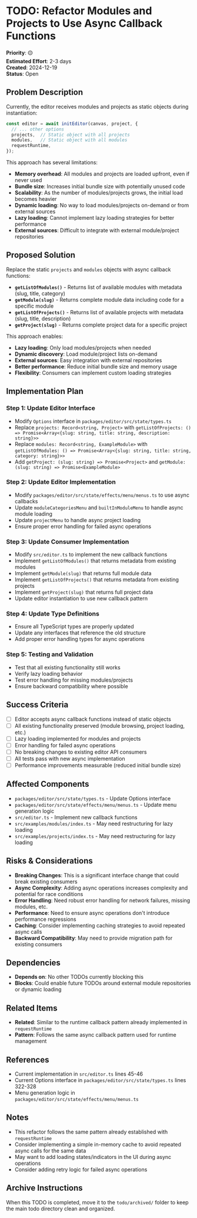 # TODO: Refactor Modules and Projects to Use Async Callback Functions

**Priority**: 🟡  
**Estimated Effort**: 2-3 days  
**Created**: 2024-12-19  
**Status**: Open  

## Problem Description

Currently, the editor receives modules and projects as static objects during instantiation:

```typescript
const editor = await initEditor(canvas, project, {
  // ... other options
  projects,  // Static object with all projects
  modules,   // Static object with all modules
  requestRuntime,
});
```

This approach has several limitations:
- **Memory overhead**: All modules and projects are loaded upfront, even if never used
- **Bundle size**: Increases initial bundle size with potentially unused code
- **Scalability**: As the number of modules/projects grows, the initial load becomes heavier
- **Dynamic loading**: No way to load modules/projects on-demand or from external sources
- **Lazy loading**: Cannot implement lazy loading strategies for better performance
- **External sources**: Difficult to integrate with external module/project repositories

## Proposed Solution

Replace the static `projects` and `modules` objects with async callback functions:

- **`getListOfModules()`** - Returns list of available modules with metadata (slug, title, category)
- **`getModule(slug)`** - Returns complete module data including code for a specific module
- **`getListOfProjects()`** - Returns list of available projects with metadata (slug, title, description)
- **`getProject(slug)`** - Returns complete project data for a specific project

This approach enables:
- **Lazy loading**: Only load modules/projects when needed
- **Dynamic discovery**: Load module/project lists on-demand
- **External sources**: Easy integration with external repositories
- **Better performance**: Reduce initial bundle size and memory usage
- **Flexibility**: Consumers can implement custom loading strategies

## Implementation Plan

### Step 1: Update Editor Interface
- Modify `Options` interface in `packages/editor/src/state/types.ts`
- Replace `projects: Record<string, Project>` with `getListOfProjects: () => Promise<Array<{slug: string, title: string, description: string}>>`
- Replace `modules: Record<string, ExampleModule>` with `getListOfModules: () => Promise<Array<{slug: string, title: string, category: string}>>`
- Add `getProject: (slug: string) => Promise<Project>` and `getModule: (slug: string) => Promise<ExampleModule>`

### Step 2: Update Editor Implementation
- Modify `packages/editor/src/state/effects/menu/menus.ts` to use async callbacks
- Update `moduleCategoriesMenu` and `builtInModuleMenu` to handle async module loading
- Update `projectMenu` to handle async project loading
- Ensure proper error handling for failed async operations

### Step 3: Update Consumer Implementation
- Modify `src/editor.ts` to implement the new callback functions
- Implement `getListOfModules()` that returns metadata from existing modules
- Implement `getModule(slug)` that returns full module data
- Implement `getListOfProjects()` that returns metadata from existing projects
- Implement `getProject(slug)` that returns full project data
- Update editor instantiation to use new callback pattern

### Step 4: Update Type Definitions
- Ensure all TypeScript types are properly updated
- Update any interfaces that reference the old structure
- Add proper error handling types for async operations

### Step 5: Testing and Validation
- Test that all existing functionality still works
- Verify lazy loading behavior
- Test error handling for missing modules/projects
- Ensure backward compatibility where possible

## Success Criteria

- [ ] Editor accepts async callback functions instead of static objects
- [ ] All existing functionality preserved (module browsing, project loading, etc.)
- [ ] Lazy loading implemented for modules and projects
- [ ] Error handling for failed async operations
- [ ] No breaking changes to existing editor API consumers
- [ ] All tests pass with new async implementation
- [ ] Performance improvements measurable (reduced initial bundle size)

## Affected Components

- `packages/editor/src/state/types.ts` - Update Options interface
- `packages/editor/src/state/effects/menu/menus.ts` - Update menu generation logic
- `src/editor.ts` - Implement new callback functions
- `src/examples/modules/index.ts` - May need restructuring for lazy loading
- `src/examples/projects/index.ts` - May need restructuring for lazy loading

## Risks & Considerations

- **Breaking Changes**: This is a significant interface change that could break existing consumers
- **Async Complexity**: Adding async operations increases complexity and potential for race conditions
- **Error Handling**: Need robust error handling for network failures, missing modules, etc.
- **Performance**: Need to ensure async operations don't introduce performance regressions
- **Caching**: Consider implementing caching strategies to avoid repeated async calls
- **Backward Compatibility**: May need to provide migration path for existing consumers

## Dependencies

- **Depends on**: No other TODOs currently blocking this
- **Blocks**: Could enable future TODOs around external module repositories or dynamic loading

## Related Items

- **Related**: Similar to the runtime callback pattern already implemented in `requestRuntime`
- **Pattern**: Follows the same async callback pattern used for runtime management

## References

- Current implementation in `src/editor.ts` lines 45-46
- Current Options interface in `packages/editor/src/state/types.ts` lines 322-328
- Menu generation logic in `packages/editor/src/state/effects/menu/menus.ts`

## Notes

- This refactor follows the same pattern already established with `requestRuntime`
- Consider implementing a simple in-memory cache to avoid repeated async calls for the same data
- May want to add loading states/indicators in the UI during async operations
- Consider adding retry logic for failed async operations

## Archive Instructions

When this TODO is completed, move it to the `todo/archived/` folder to keep the main todo directory clean and organized. 